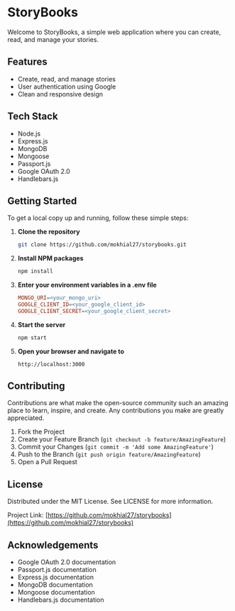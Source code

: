 # StoryBooks

Welcome to StoryBooks, a simple web application where you can create, read, and manage your stories.

## Features
- Create, read, and manage stories
- User authentication using Google
- Clean and responsive design

## Tech Stack
- Node.js
- Express.js
- MongoDB
- Mongoose
- Passport.js
- Google OAuth 2.0
- Handlebars.js


## Getting Started

To get a local copy up and running, follow these simple steps:

1. **Clone the repository**
   ```bash
   git clone https://github.com/mokhial27/storybooks.git
   ```

2. **Install NPM packages**
   ```bash
   npm install
   ```

3. **Enter your environment variables in a .env file**
   ```makefile
   MONGO_URI=<your_mongo_uri>
   GOOGLE_CLIENT_ID=<your_google_client_id>
   GOOGLE_CLIENT_SECRET=<your_google_client_secret>
   ```

4. **Start the server**
   ```bash
   npm start
   ```

5. **Open your browser and navigate to**
   ```
   http://localhost:3000
   ```

## Contributing

Contributions are what make the open-source community such an amazing place to learn, inspire, and create. Any contributions you make are greatly appreciated.

1. Fork the Project
2. Create your Feature Branch (`git checkout -b feature/AmazingFeature`)
3. Commit your Changes (`git commit -m 'Add some AmazingFeature'`)
4. Push to the Branch (`git push origin feature/AmazingFeature`)
5. Open a Pull Request

## License

Distributed under the MIT License. See LICENSE for more information.

Project Link: [https://github.com/mokhial27/storybooks](https://github.com/mokhial27/storybooks)

## Acknowledgements

- Google OAuth 2.0 documentation
- Passport.js documentation
- Express.js documentation
- MongoDB documentation
- Mongoose documentation
- Handlebars.js documentation
